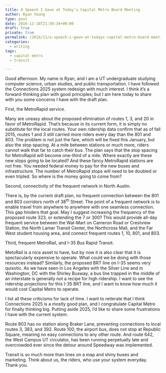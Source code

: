 ```yaml
---
title: A Speech I Gave at Today’s Capital Metro Board Meeting
author: Ryan Young
type: post
date: 2016-11-16T21:59:34+00:00
draft: true
private: true
permalink: /2016/11/a-speech-i-gave-at-todays-capital-metro-board-meeting/
categories:
  - writing
tags:
  - capital metro
  - transit

---
```

Good afternoon. My name is Ryan, and I am a UT undergraduate studying computer science, urban studies, and public transportation. I have followed the Connections 2025 system redesign with much interest. I think it’s a forward-thinking plan with good principles; but I am here today to share with you some concerns I have with the draft plan.<!--more-->

First, the MetroRapid service.

Many are uneasy about the proposed elimination of routes 1, 3, and 20 in favor of MetroRapid. That’s because in its current form, it is simply no substitute for the local routes. Your own ridership data confirm that as of fall 2015, routes 1 and 3 still carried more riders every day than the 801 and 803. The problem is not just the fare, which will be fixed this January, but also the stop spacing. At a mile between stations or much more, riders cannot walk that far to catch their bus. The plan says that the stop spacing for MetroRapid will become one-third of a mile. Where exactly are these new stops going to be located? And these fancy MetroRapid stations are not free. You needed federal money to pay for the new buses and infrastructure. The number of MetroRapid stops will need to be doubled or even tripled. So where is the money going to come from?

Second, connectivity of the frequent network in North Austin.

There is, by the current draft plan, no frequent connection between the 801 and 803 corridors north of 38<sup>th</sup> Street. The point of a frequent network is to enable travel from anywhere to anywhere with one seamless connection. This gap hinders that goal. May I suggest increasing the frequency of the proposed route 323, or extending the 7 or 300? This would provide all-day frequent service between the Wal-Mart on Cameron Road or Crestview Station, the North Lamar Transit Center, the Northcross Mall, and the Far West student housing area, and connect frequent routes 1, 10, 801, and 803.

Third, frequent MetroRail, and I-35 Bus Rapid Transit.

MetoRail is a nice asset to have, but by now it is also clear that it is spectacularly expensive to operate. What could we be doing with those resources instead? Similarly, the proposed BRT line on I-35 seems very quixotic. As we have seen in Los Angeles with the Silver Line and in Washington, DC with the Shirley Busway, a bus line trapped in the middle of an interstate is generally not a recipe for high ridership. I want to see the ridership projections for this I-35 BRT line, and I want to know how much it would cost Capital Metro to operate.

I list all these criticisms for lack of time. I want to reiterate that I think Connections 2025 is a mostly good plan, and I congratulate Capital Metro for finally thinking big. Putting aside 2025, I’d like to share some frustrations I have with the current system.

Route 803 has no station along Braker Lane, preventing connections to local routes 3, 383, and 392. Route 100, the airport bus, does not stop at Republic Square, meaning no easy connections to any other route. And route 642, the West Campus UT circulator, has been running perpetually late and overcrowded ever since the detour around Speedway was implemented.

Transit is so much more than lines on a map and shiny buses and marketing. Think about us, the riders, who use your system everyday. Thank you.